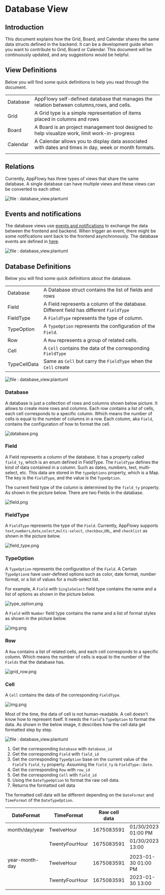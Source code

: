 # Database View

## Introduction

This document explains how the Grid, Board, and Calendar shares the same data structs defined in the backend. It can be a development guide when you want to contribute to Grid, Board or Calendar. This document will be continuously updated, and any suggestions would be helpful.

## View Definitions

Below you will find some quick definitions to help you read through the document.

|          |                                                                                                      |
| -------- | ---------------------------------------------------------------------------------------------------- |
| Database | AppFlowy self-defined database that manages the relation between columns,rows, and cells.            |
| Grid     | A Grid type is a simple representation of items placed in columns and rows                           |
| Board    | A Board is an project management tool designed to help visualize work, limit work-in-progress        |
| Calendar | A Calendar allows you to display data associated with dates and times in day, week or month formats. |
|          |                                                                                                      |

## Relations

Currently, AppFlowy has three types of views that share the same database. A single database can have multiple views
and these views can be converted to each other.

![file : database_view.plantuml](../../../../../uml/output/database_view.svg)

## Events and notifications

The database views use [events and notifications](https://appflowy.gitbook.io/docs/essential-documentation/contribute-to-appflowy/architecture/frontend/inter-process-communication) to exchange the data between the frontend and backend.
When trigger an event, there might be some notifications sent back to the frontend asynchronously. The database events are
defined in [here](https://appflowy.gitbook.io/docs/essential-documentation/contribute-to-appflowy/architecture/frontend/database-view/events).

![file : database_view.plantuml](../../../../../uml/output/database_view-Events___Notifications.svg)

## Database Definitions

Below you will find some quick definitions about the database.

|              |                                                                                        |
| ------------ | -------------------------------------------------------------------------------------- |
| Database     | A Database struct contains the list of fields and rows                                 |
| Field        | A Field represents a column of the database. Different field has different `FieldType` |
| FieldType    | A `FieldType` represents the type of column.                                           |
| TypeOption   | A `TypeOption` represents the configuration of the `Field`.                            |
| Row          | A `Row` represents a group of related cells.                                           |
| Cell         | A `Cell` contains the data of the corresponding `FieldType`                            |
| TypeCellData | Same as `Cell` but carry the `FieldType` when the `Cell` create                        |

![file : database_view.plantuml](../../../../../uml/output/database_view_classes-Database_classes_UML.svg)

### Database

A database is just a collection of rows and columns shown below picture. It allows to create more rows and columns.
Each row contains a list of cells, each cell corresponds to a specific column. Which means the number of cells is equal to
the number of columns in a row. Each column, aka `Field`, contains the configuration of how to format the cell.

![database.png](assets/database.png)

### Field

A Field represents a column of the database. It has a property called `field_ty`, which is an enum defined in FieldType.
The `FieldType` defines the kind of data contained in a column. Such as dates, numbers, text, multi-select, etc. This data
are stored in the `typeOptions` property, which is a Map. The key is the `FieldType`, and the value is the `TypeOption`.

The current field type of the column is determined by the `field_ty` property. As shown in the picture below. There
are two Fields in the database.

![field.png](assets/field.png)

### FieldType

A `FieldType` represents the type of the `Field`. Currently, AppFlowy supports `text`,`numbers`,`date`,`select`,`multi-select`,
`checkbox`,`URL`, and `checklist` as shown in the picture below.

![field_type.png](assets/field_type.png)

### TypeOption

A `TypeOption` represents the configuration of the `Field`. A Certain `TypeOption`s have user-defined options such as color,
date format, number format, or a list of values for a multi-select list.

For example, A `Field` with `SingleSelect` field type contains the name and a list of options as shown in the picture below.

![type_option.png](assets/type_option.png)

A `Field` with `Number` field type contains the name and a list of format styles as shown in the picture below.

![img.png](assets/number_type_option.png)

### Row

A `Row` contains a list of related cells, and each cell corresponds to a specific column. Which means the number of cells is
equal to the number of the `Fields` that the database has.

![grid_row.png](assets/grid_row.png)

### Cell

A `Cell` contains the data of the corresponding `FieldType`.

![img.png](assets/cell.png)

Most of the time, the data of cell is not human-readable. A cell doesn't know how to represent itself. It needs the `Field`'s
`TypeOption` to format the data. As shown in the below image, it describes how the cell data get formatted step by step.

![file : database_view.plantuml](../../../../../uml/output/database_view_classes-Read_Cell_Sequence.svg)

1. Get the corresponding `Database` with `database_id`
2. Get the corresponding `Field` with `field_id`
3. Get the corresponding `TypeOption` base on the current value of the `Field`'s `field_ty` property. Assuming the `field_ty` is `FieldType::Date`.
4. Get the corresponding `Row` with `row_id`
5. Get the corresponding `Cell` with `field_id`
6. Using the `DateTypeOption` to format the raw cell data.
7. Returns the formatted cell data

The formatted cell data will be different depending on the `DateFormat` and `TimeFormat` of the `DateTypeOption`.

| DateFormat     | TimeFormat     | Raw cell data |                     |
| -------------- | -------------- | ------------- | ------------------- |
| month/day/year | TwelveHour     | 1675083591    | 01/30/2023 01:00 PM |
|                | TwentyFourHour | 1675083591    | 01/30/2023 13:00    |
|                |                |               |                     |
| year-month-day | TwelveHour     | 1675083591    | 2023-01-30 01:00 PM |
|                | TwentyFourHour | 1675083591    | 2023-01-30 13:00    |
|                |                |               |                     |
